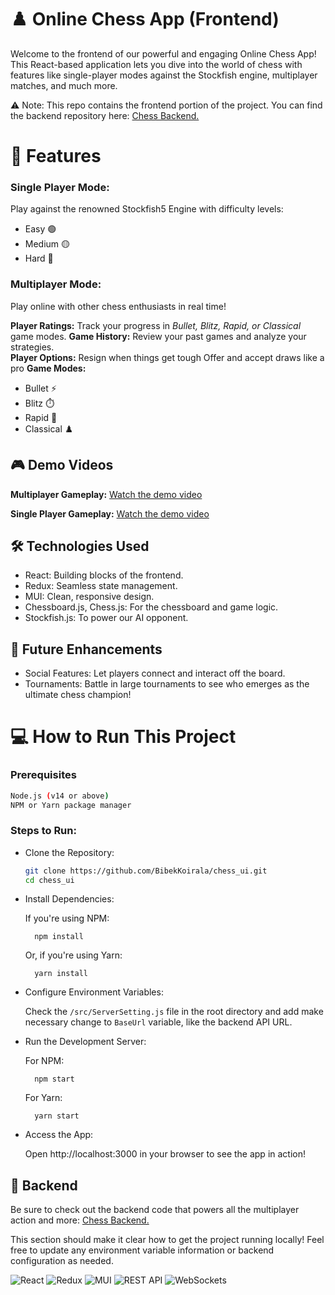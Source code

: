# ♟️ Online Chess App (Frontend)

Welcome to the frontend of our powerful and engaging Online Chess App! This React-based application lets you dive into the world of chess with features like single-player modes against the Stockfish engine, multiplayer matches, and much more.

⚠️ Note: This repo contains the frontend portion of the project. You can find the backend repository here: [Chess Backend.](https://github.com/BibekKoirala/chess_backend)

# 🚀 Features

### Single Player Mode: 

Play against the renowned Stockfish5 Engine with difficulty levels:
*   Easy 🟢
*   Medium 🟡
*   Hard 🔴
    
### Multiplayer Mode: 

Play online with other chess enthusiasts in real time!

**Player Ratings:** Track your progress in _Bullet, Blitz, Rapid, or Classical_ game modes.
**Game History:** Review your past games and analyze your strategies.    
**Player Options:**
Resign when things get tough
Offer and accept draws like a pro
**Game Modes:**
* Bullet ⚡
* Blitz ⏱️
* Rapid 🚀
* Classical ♟️

## 🎮 Demo Videos

**Multiplayer Gameplay:** [Watch the demo video](https://drive.google.com/file/d/1l6Gs9EGftBd5Jxh1SXV29_ajzWuefdh-/view?usp=sharing)

**Single Player Gameplay:** [Watch the demo video](https://drive.google.com/file/d/1GjrDIbY7MXg6tQU2z_-5gCy7jss9akGG/view?usp=sharing)

## 🛠️ Technologies Used

* React: Building blocks of the frontend.
* Redux: Seamless state management.
* MUI: Clean, responsive design.
* Chessboard.js, Chess.js: For the chessboard and game logic.
* Stockfish.js: To power our AI opponent.

## 🔮 Future Enhancements

* Social Features: Let players connect and interact off the board.
* Tournaments: Battle in large tournaments to see who emerges as the ultimate chess champion!


# 💻 How to Run This Project

### **Prerequisites**
```bash
Node.js (v14 or above)
NPM or Yarn package manager
```
### **Steps to Run:**

* Clone the Repository:
    ```bash
    git clone https://github.com/BibekKoirala/chess_ui.git
    cd chess_ui

* Install Dependencies:

    If you're using NPM:

        npm install
    Or, if you're using Yarn:
        
        yarn install

* Configure Environment Variables:

    Check the ```/src/ServerSetting.js``` file in the root directory and add make necessary change to ```BaseUrl``` variable, like the backend API URL.

* Run the Development Server:

    For NPM:
        
        npm start

    For Yarn:
        
        yarn start

* Access the App:

    Open http://localhost:3000 in your browser to see the app in action!


## 📁 Backend

Be sure to check out the backend code that powers all the multiplayer action and more: [Chess Backend.](https://github.com/BibekKoirala/chess_backend)

This section should make it clear how to get the project running locally! Feel free to update any environment variable information or backend configuration as needed.

![React](https://img.shields.io/badge/React-20232A?style=for-the-badge&logo=react&logoColor=61DAFB)
![Redux](https://img.shields.io/badge/Redux-593D88?style=for-the-badge&logo=redux&logoColor=white)
![MUI](https://img.shields.io/badge/MUI-007FFF?style=for-the-badge&logo=mui&logoColor=white)
![REST API](https://img.shields.io/badge/REST_API-4CAF50?style=for-the-badge&logo=api&logoColor=white)
![WebSockets](https://img.shields.io/badge/WebSockets-4FC3F7?style=for-the-badge&logo=websocket&logoColor=white)
